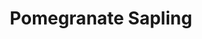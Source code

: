 ---
templateKey: blog-post
featuredpost: false
featuredimage: /assets/Pomegranate_Sapling.png
title: Pomegranate Sapling
description: Seed
testfield: 1264
---